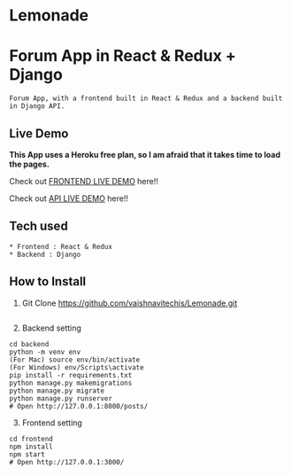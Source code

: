 # Lemonade
# Forum App in React & Redux + Django

```
Forum App, with a frontend built in React & Redux and a backend built in Django API.
```

## Live Demo

**This App uses a Heroku free plan, so I am afraid that it takes time to load the pages.**

Check out [FRONTEND LIVE DEMO](https://frontend-lemonade.herokuapp.com/) here!!

Check out [API LIVE DEMO](https://backend-lemonade.herokuapp.com/) here!!

## Tech used

```
* Frontend : React & Redux
* Backend : Django
```

## How to Install

1. Git Clone https://github.com/vaishnavitechis/Lemonade.git

```
```

2. Backend setting

```
cd backend
python -m venv env
(For Mac) source env/bin/activate
(For Windows) env/Scripts\activate
pip install -r requirements.txt
python manage.py makemigrations
python manage.py migrate
python manage.py runserver
# Open http://127.0.0.1:8000/posts/
```

3. Frontend setting

```
cd frontend
npm install
npm start
# Open http://127.0.0.1:3000/
```
